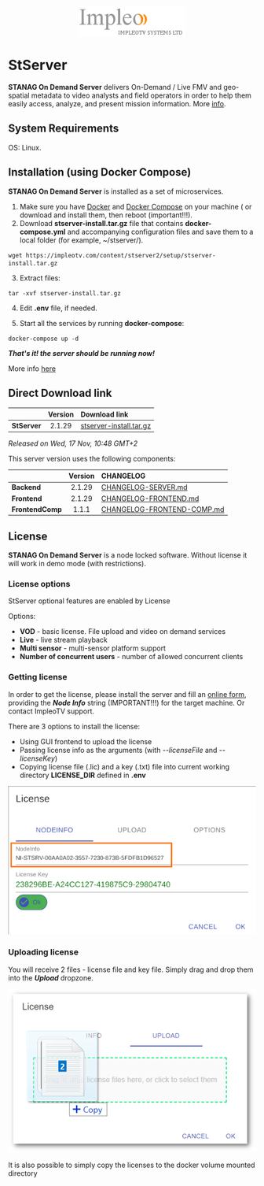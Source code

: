 
<div align="center">
  <a >
    <img src="images/impleo_logo.png" alt="Logo" >
  </a>
</div>

# StServer

**STANAG On Demand Server** delivers On-Demand / Live FMV and geo-spatial metadata to video analysts and field operators in order to help them easily access, analyze, and present mission information.
More [info](https://impleotv.com/products/stanagondemand-server/).

## System Requirements

OS: Linux.

## Installation (using Docker Compose)

**STANAG On Demand Server** is installed as a set of microservices. 

1. Make sure you have [Docker](https://docs.docker.com/) and [Docker Compose](https://docs.docker.com/compose/install/) on your machine ( or download and install them, then reboot (important!!!).
2. Download **stserver-install.tar.gz** file that contains **docker-compose.yml** and accompanying configuration files and save them to a local folder (for example, ~/stserver/).
```
wget https://impleotv.com/content/stserver2/setup/stserver-install.tar.gz
```
3. Extract files:
```
tar -xvf stserver-install.tar.gz
```

4. Edit **.env** file, if needed.

5. Start all the services by running **docker-compose**:
```
docker-compose up -d
```

***That's it! the server should be running now!***


More info [here](https://stserver.impleotv.com/help/user-guide/installation/)


## Direct Download link

|          | Version             | Download link                                                           | 
|:---------|:-------------------:|:------------------------------------------------------------------------|
| **StServer** |  2.1.29 | [stserver-install.tar.gz](https://impleotv.com/content/stserver2/setup/stserver-install.tar.gz) | 

*Released on Wed, 17 Nov, 10:48 GMT+2*

This server version uses the following components:  

|          | Version             | CHANGELOG                                                          | 
|:---------|:-------------------:|:------------------------------------------------------------------------|
| **Backend** |  2.1.29 | [CHANGELOG-SERVER.md](./CHANGELOG-FRONTEND.md) | 
| **Frontend** |  2.1.29 | [CHANGELOG-FRONTEND.md](./CHANGELOG-FRONTEND.md) | 
| **FrontendComp** |  1.1.1 | [CHANGELOG-FRONTEND-COMP.md](./CHANGELOG-FRONTEND-COMP.md) | 
  

## License

**STANAG On Demand Server** is a node locked software. Without license it will work in demo mode (with restrictions). 

### License options

StServer optional features are enabled by License

Options:  

- **VOD** - basic license. File upload and video on demand services  
- **Live** - live stream playback  
- **Multi sensor** - multi-sensor platform support  
- **Number of concurrent users** - number of allowed concurrent clients  

### Getting license

In order to get the license, please install the server and fill an [online form](https://docs.google.com/forms/d/e/1FAIpQLSd_XW6bDsFce1G1cpds4gMQNlwNax0CvkWzcMbscxZ5rLaIbA/viewform), providing the ***Node Info*** string (IMPORTANT!!!) for the target machine. Or contact ImpleoTV support.


There are 3 options to install the license:  

- Using GUI frontend to upload the license
- Passing license info as the arguments (with *--licenseFile* and *--licenseKey*)
- Copying license file (.lic) and a key (.txt) file into current working directory **LICENSE_DIR** defined in **.env**

![Node Info](./images/license.png)


### Uploading license
You will receive 2 files - license file and key file. Simply drag and drop them into the ***Upload*** dropzone.

![Upload license](./images/licenseUpload.png)


It is also possible to simply copy the licenses to the docker volume mounted directory 